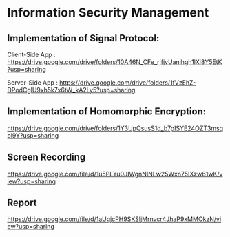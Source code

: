 # Information Security Management

## Implementation of Signal Protocol:

Client-Side App : https://drive.google.com/drive/folders/10A46N_CFe_rjfjvUanihgh1lXi8Y5EtK?usp=sharing

Server-Side App : https://drive.google.com/drive/folders/1fVzEhZ-DPodCglU9xh5k7x6tW_kA2Ly5?usp=sharing

## Implementation of Homomorphic Encryption:

https://drive.google.com/drive/folders/1Y3UpQsusS1d_b7pISYE24OZT3msqol9Y?usp=sharing

## Screen Recording

https://drive.google.com/file/d/1u5PLYu0JIWgnNINLw25Wxn75IXzw61wK/view?usp=sharing

## Report

https://drive.google.com/file/d/1aUgjcPH9SKSIjMrnvcr4JhaP9xMMOkzN/view?usp=sharing
